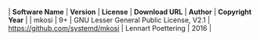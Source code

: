 | **Software Name** | **Version** | **License** | **Download URL** | **Author** | **Copyright Year** |
| mkosi | 9+ | GNU Lesser General Public License, V2.1 | https://github.com/systemd/mkosi | Lennart Poettering | 2016 |
